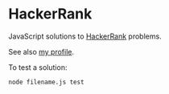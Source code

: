 HackerRank
==========

JavaScript solutions to <a href="http://www.hackerrank.com">HackerRank</a> problems. 

See also <a href="https://www.hackerrank.com/andregs">my profile</a>.

To test a solution:

```
node filename.js test
```
